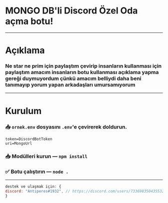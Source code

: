 # MONGO DB'li Discord Özel Oda açma botu!

---
# Açıklama
### Ne star ne prim için paylaştım çevirip insanların kullanması için paylaştım amacım insanların botu kullanması açıklama yapma gereği duymuyordum çünkü amacım belliydi daha beni tanımayıp yorum yapan arkadaşları umursamıyorum


---
# Kurulum
### 📥 `ornek.env` dosyasını `.env`'e çevirerek doldurun.
```
token=DiscordBotToken
uri=MongoUrl
```

### 📥  Modülleri kurun — `npm install`

### ✅ Botu çalıştırın — `node .`
---
```js
destek ve ulaşmak için: {
discord: "Antiperes#1932", // https://discord.com/users/733698350435532850
}
```
